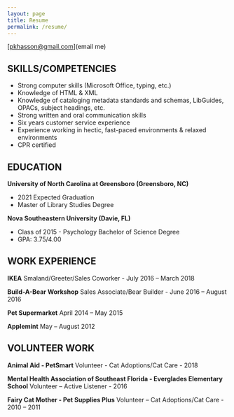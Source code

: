 ```yaml
---
layout: page
title: Resume
permalink: /resume/
---
```

[pkhasson@gmail.com](email me)

## SKILLS/COMPETENCIES
- Strong computer skills (Microsoft Office, typing, etc.)
- Knowledge of HTML & XML
- Knowledge of cataloging metadata standards and schemas, LibGuides, OPACs, subject headings, etc.
- Strong written and oral communication skills
- Six years customer service experience
- Experience working in hectic, fast-paced environments & relaxed environments
- CPR certified

## EDUCATION
**University of North Carolina at Greensboro (Greensboro, NC)**
- 2021 Expected Graduation 
- Master of Library Studies Degree

**Nova Southeastern University (Davie, FL)**
- Class of 2015 - Psychology Bachelor of Science Degree
-	GPA: 3.75/4.00

## WORK EXPERIENCE
**IKEA**
Smaland/Greeter/Sales Coworker - July 2016 – March 2018

**Build-A-Bear Workshop**
Sales Associate/Bear Builder - June 2016 – August 2016

**Pet Supermarket**
April 2014 – May 2015

**Applemint**
May – August 2012

## VOLUNTEER WORK
**Animal Aid - PetSmart**
Volunteer - Cat Adoptions/Cat Care - 2018

**Mental Health Association of Southeast Florida - Everglades Elementary School**
Volunteer – Active Listener - 2016

**Fairy Cat Mother - Pet Supplies Plus**
Volunteer – Cat Adoptions/Cat Care - 2010 – 2011
